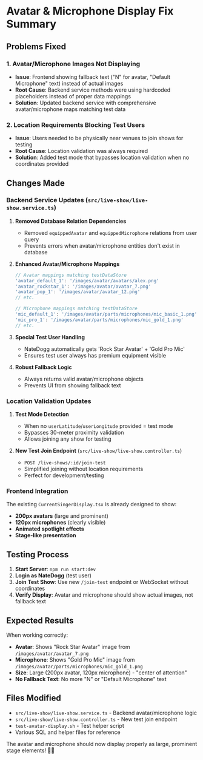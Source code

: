 # Avatar & Microphone Display Fix Summary

## Problems Fixed

### 1. Avatar/Microphone Images Not Displaying
- **Issue**: Frontend showing fallback text ("N" for avatar, "Default Microphone" text) instead of actual images
- **Root Cause**: Backend service methods were using hardcoded placeholders instead of proper data mappings
- **Solution**: Updated backend service with comprehensive avatar/microphone maps matching test data

### 2. Location Requirements Blocking Test Users  
- **Issue**: Users needed to be physically near venues to join shows for testing
- **Root Cause**: Location validation was always required
- **Solution**: Added test mode that bypasses location validation when no coordinates provided

## Changes Made

### Backend Service Updates (`src/live-show/live-show.service.ts`)

1. **Removed Database Relation Dependencies**
   - Removed `equippedAvatar` and `equippedMicrophone` relations from user query
   - Prevents errors when avatar/microphone entities don't exist in database

2. **Enhanced Avatar/Microphone Mappings**
   ```typescript
   // Avatar mappings matching testDataStore
   'avatar_default_1': '/images/avatar/avatars/alex.png'
   'avatar_rockstar_1': '/images/avatar/avatar_7.png' 
   'avatar_pop_1': '/images/avatar/avatar_12.png'
   // etc.

   // Microphone mappings matching testDataStore  
   'mic_default_1': '/images/avatar/parts/microphones/mic_basic_1.png'
   'mic_pro_1': '/images/avatar/parts/microphones/mic_gold_1.png'
   // etc.
   ```

3. **Special Test User Handling**
   - NateDogg automatically gets 'Rock Star Avatar' + 'Gold Pro Mic'
   - Ensures test user always has premium equipment visible

4. **Robust Fallback Logic**
   - Always returns valid avatar/microphone objects
   - Prevents UI from showing fallback text

### Location Validation Updates

1. **Test Mode Detection**
   - When no `userLatitude`/`userLongitude` provided = test mode
   - Bypasses 30-meter proximity validation
   - Allows joining any show for testing

2. **New Test Join Endpoint** (`src/live-show/live-show.controller.ts`)
   - `POST /live-shows/:id/join-test` 
   - Simplified joining without location requirements
   - Perfect for development/testing

### Frontend Integration

The existing `CurrentSingerDisplay.tsx` is already designed to show:
- **200px avatars** (large and prominent) 
- **120px microphones** (clearly visible)
- **Animated spotlight effects**
- **Stage-like presentation**

## Testing Process

1. **Start Server**: `npm run start:dev`
2. **Login as NateDogg** (test user)
3. **Join Test Show**: Use new `/join-test` endpoint or WebSocket without coordinates
4. **Verify Display**: Avatar and microphone should show actual images, not fallback text

## Expected Results

When working correctly:
- **Avatar**: Shows "Rock Star Avatar" image from `/images/avatar/avatar_7.png`
- **Microphone**: Shows "Gold Pro Mic" image from `/images/avatar/parts/microphones/mic_gold_1.png` 
- **Size**: Large (200px avatar, 120px microphone) - "center of attention"
- **No Fallback Text**: No more "N" or "Default Microphone" text

## Files Modified

- `src/live-show/live-show.service.ts` - Backend avatar/microphone logic
- `src/live-show/live-show.controller.ts` - New test join endpoint
- `test-avatar-display.sh` - Test helper script
- Various SQL and helper files for reference

The avatar and microphone should now display properly as large, prominent stage elements! 🎤🎨